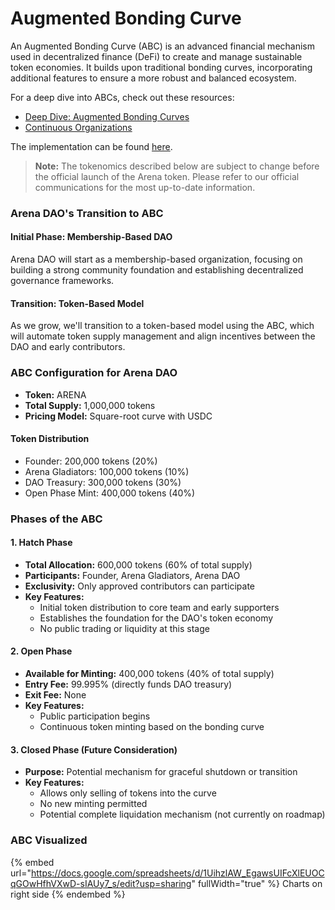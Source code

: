 # Augmented Bonding Curve

An Augmented Bonding Curve (ABC) is an advanced financial mechanism used in decentralized finance (DeFi) to create and manage sustainable token economies. It builds upon traditional bonding curves, incorporating additional features to ensure a more robust and balanced ecosystem.

For a deep dive into ABCs, check out these resources:

* [Deep Dive: Augmented Bonding Curves](https://medium.com/commonsstack/deep-dive-augmented-bonding-curves-b5ca4fad4436)
* [Continuous Organizations](https://medium.com/hackernoon/introducing-continuous-organizations-22ad9d1f63b7)

The implementation can be found [here](https://github.com/ismellike/dao-contracts/tree/fork/v2.5.0-arena/contracts/external/cw-abc).

> **Note:** The tokenomics described below are subject to change before the official launch of the Arena token. Please refer to our official communications for the most up-to-date information.

### Arena DAO's Transition to ABC

#### Initial Phase: Membership-Based DAO

Arena DAO will start as a membership-based organization, focusing on building a strong community foundation and establishing decentralized governance frameworks.

#### Transition: Token-Based Model

As we grow, we'll transition to a token-based model using the ABC, which will automate token supply management and align incentives between the DAO and early contributors.

### ABC Configuration for Arena DAO

* **Token:** ARENA
* **Total Supply:** 1,000,000 tokens
* **Pricing Model:** Square-root curve with USDC

#### Token Distribution

* Founder: 200,000 tokens (20%)
* Arena Gladiators: 100,000 tokens (10%)
* DAO Treasury: 300,000 tokens (30%)
* Open Phase Mint: 400,000 tokens (40%)

### Phases of the ABC

#### 1. Hatch Phase

* **Total Allocation:** 600,000 tokens (60% of total supply)
* **Participants:** Founder, Arena Gladiators, Arena DAO
* **Exclusivity:** Only approved contributors can participate
* **Key Features:**
  * Initial token distribution to core team and early supporters
  * Establishes the foundation for the DAO's token economy
  * No public trading or liquidity at this stage

#### 2. Open Phase

* **Available for Minting:** 400,000 tokens (40% of total supply)
* **Entry Fee:** 99.995% (directly funds DAO treasury)
* **Exit Fee:** None
* **Key Features:**
  * Public participation begins
  * Continuous token minting based on the bonding curve

#### 3. Closed Phase (Future Consideration)

* **Purpose:** Potential mechanism for graceful shutdown or transition
* **Key Features:**
  * Allows only selling of tokens into the curve
  * No new minting permitted
  * Potential complete liquidation mechanism (not currently on roadmap)

### ABC Visualized

{% embed url="https://docs.google.com/spreadsheets/d/1UihzlAW_EgawsUIFcXlEUOCqGOwHfhVXwD-sIAUy7_s/edit?usp=sharing" fullWidth="true" %}
Charts on right side
{% endembed %}
